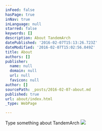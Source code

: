 ```yaml
---
inFeed: false
hasPage: true
inNav: true
inLanguage: null
starred: false
keywords: []
description: About TandemArch
datePublished: '2016-02-07T15:13:26.723Z'
dateModified: '2016-02-07T15:02:56.049Z'
title: About
authors: []
publisher:
  name: null
  domain: null
  url: null
  favicon: null
author: []
sourcePath: _posts/2016-02-07-about.md
published: true
url: about/index.html
_type: WebPage

---
```

Type something about TandemArch
![](https://the-grid-user-content.s3-us-west-2.amazonaws.com/9d24cc7d-f205-43b3-b3bb-2f7cc97946c3.jpg)